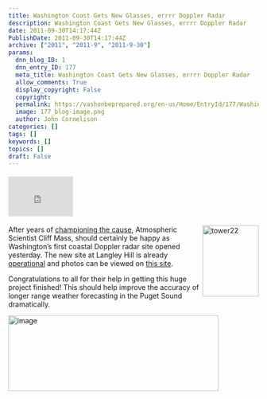 ```yaml
---
title: Washington Coast Gets New Glasses, errrr Doppler Radar
description: Washington Coast Gets New Glasses, errrr Doppler Radar
date: 2011-09-30T14:17:44Z
PublishDate: 2011-09-30T14:17:44Z
archive: ["2011", "2011-9", "2011-9-30"]
params:
  dnn_blog_ID: 1
  dnn_entry_ID: 177
  meta_title: Washington Coast Gets New Glasses, errrr Doppler Radar
  allow_comments: True
  display_copyright: False
  copyright:
  permalink: https://vashonbeprepared.org/en-us/Home/EntryId/177/Washington-Coast-Gets-New-Glasses-errrr-Doppler-Radar
  image: 177_blog-image.png
  author: John Cornelison
categories: []
tags: []
keywords: []
topics: []
draft: False
---
```


<div class="wlWriterHeaderFooter" style="float:none; margin:0px; padding:4px 0px 4px 0px;"><iframe src="http://www.facebook.com/widgets/like.php?href=http://vashoneoc.org/Blogs/VashonPreparedness/tabid/164/EntryId/177/Washington-Coast-Gets-New-Glasses-errrr-Doppler-Radar.aspx" scrolling="no" frameborder="0" style="border:none; width:130px; height:80px"></iframe></div><p><img style="display: inline; float: right" alt="tower22" align="right" src="http://www.atmos.washington.edu/%7Ecliff/NewRadarPics/radar.up.close.22.jpg" width="113" height="143" />After years of <a href="http://www.atmos.washington.edu/~cliff/coastalradar.html" target="_blank">championing the cause</a>, Atmospheric Scientist Cliff Mass, should certainly be happy as Washington’s first coastal Doppler radar site opened yesterday. The new site at Langley Hill is already <a href="http://www.cantwell.senate.gov/news/record.cfm?id=334230" target="_blank">operational</a> and photos can be viewed on <a href="http://www.atmos.washington.edu/~cliff/Langleyradar.html" target="_blank">this site</a>. </p>  <p>Congratulations to all for their help in getting this huge project finished! This should help improve the accuracy of longer range weather forecasting in the Puget Sound dramatically.</p>  <p><a href="./images/177/Windows-Live-Writer-Washington-Coast-Gets-New-Glasses-eeeer_640E-image_2.png"><img style="background-image: none; border-right-width: 0px; padding-left: 0px; padding-right: 0px; display: inline; float: left; border-top-width: 0px; border-bottom-width: 0px; border-left-width: 0px; padding-top: 0px" title="image" border="0" alt="image" align="left" src="./images/177/Windows-Live-Writer-Washington-Coast-Gets-New-Glasses-eeeer_640E-image_thumb.png" width="423" height="152" /></a></p>
